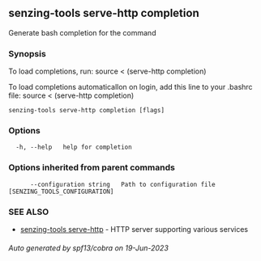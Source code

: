 ## senzing-tools serve-http completion

Generate bash completion for the command

### Synopsis

To load completions, run:
source < (serve-http completion)

To load completions automaticallon on login, add this line to your .bashrc file:
source < (serve-http completion)


```
senzing-tools serve-http completion [flags]
```

### Options

```
  -h, --help   help for completion
```

### Options inherited from parent commands

```
      --configuration string   Path to configuration file [SENZING_TOOLS_CONFIGURATION]
```

### SEE ALSO

* [senzing-tools serve-http](senzing-tools_serve-http.md)	 - HTTP server supporting various services

###### Auto generated by spf13/cobra on 19-Jun-2023
